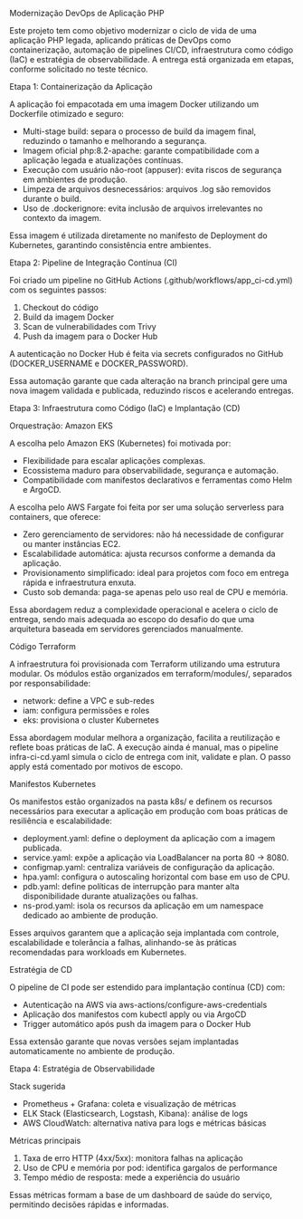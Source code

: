 Modernização DevOps de Aplicação PHP

Este projeto tem como objetivo modernizar o ciclo de vida de uma aplicação PHP legada, aplicando práticas de DevOps como containerização, automação de pipelines CI/CD, infraestrutura como código (IaC) e estratégia de observabilidade. A entrega está organizada em etapas, conforme solicitado no teste técnico.

Etapa 1: Containerização da Aplicação

A aplicação foi empacotada em uma imagem Docker utilizando um Dockerfile otimizado e seguro:

- Multi-stage build: separa o processo de build da imagem final, reduzindo o tamanho e melhorando a segurança.
- Imagem oficial php:8.2-apache: garante compatibilidade com a aplicação legada e atualizações contínuas.
- Execução com usuário não-root (appuser): evita riscos de segurança em ambientes de produção.
- Limpeza de arquivos desnecessários: arquivos .log são removidos durante o build.
- Uso de .dockerignore: evita inclusão de arquivos irrelevantes no contexto da imagem.

Essa imagem é utilizada diretamente no manifesto de Deployment do Kubernetes, garantindo consistência entre ambientes.

Etapa 2: Pipeline de Integração Contínua (CI)

Foi criado um pipeline no GitHub Actions (.github/workflows/app_ci-cd.yml) com os seguintes passos:

1. Checkout do código
2. Build da imagem Docker
3. Scan de vulnerabilidades com Trivy
4. Push da imagem para o Docker Hub

A autenticação no Docker Hub é feita via secrets configurados no GitHub (DOCKER_USERNAME e DOCKER_PASSWORD).

Essa automação garante que cada alteração na branch principal gere uma nova imagem validada e publicada, reduzindo riscos e acelerando entregas.

Etapa 3: Infraestrutura como Código (IaC) e Implantação (CD)

Orquestração: Amazon EKS

A escolha pelo Amazon EKS (Kubernetes) foi motivada por:

- Flexibilidade para escalar aplicações complexas.
- Ecossistema maduro para observabilidade, segurança e automação.
- Compatibilidade com manifestos declarativos e ferramentas como Helm e ArgoCD.

A escolha pelo AWS Fargate foi feita por ser uma solução serverless para containers, que oferece:
- Zero gerenciamento de servidores: não há necessidade de configurar ou manter instâncias EC2.
- Escalabilidade automática: ajusta recursos conforme a demanda da aplicação.
- Provisionamento simplificado: ideal para projetos com foco em entrega rápida e infraestrutura enxuta.
- Custo sob demanda: paga-se apenas pelo uso real de CPU e memória.

Essa abordagem reduz a complexidade operacional e acelera o ciclo de entrega, sendo mais adequada ao escopo do desafio do que uma arquitetura baseada em servidores gerenciados manualmente.

Código Terraform

A infraestrutura foi provisionada com Terraform utilizando uma estrutura modular. Os módulos estão organizados em terraform/modules/, separados por responsabilidade:

- network: define a VPC e sub-redes
- iam: configura permissões e roles
- eks: provisiona o cluster Kubernetes

Essa abordagem modular melhora a organização, facilita a reutilização e reflete boas práticas de IaC. A execução ainda é manual, mas o pipeline infra-ci-cd.yaml simula o ciclo de entrega com init, validate e plan. O passo apply está comentado por motivos de escopo.

Manifestos Kubernetes

Os manifestos estão organizados na pasta k8s/ e definem os recursos necessários para executar a aplicação em produção com boas práticas de resiliência e escalabilidade:

- deployment.yaml: define o deployment da aplicação com a imagem publicada.
- service.yaml: expõe a aplicação via LoadBalancer na porta 80 → 8080.
- configmap.yaml: centraliza variáveis de configuração da aplicação.
- hpa.yaml: configura o autoscaling horizontal com base em uso de CPU.
- pdb.yaml: define políticas de interrupção para manter alta disponibilidade durante atualizações ou falhas.
- ns-prod.yaml: isola os recursos da aplicação em um namespace dedicado ao ambiente de produção.

Esses arquivos garantem que a aplicação seja implantada com controle, escalabilidade e tolerância a falhas, alinhando-se às práticas recomendadas para workloads em Kubernetes.

Estratégia de CD

O pipeline de CI pode ser estendido para implantação contínua (CD) com:

- Autenticação na AWS via aws-actions/configure-aws-credentials
- Aplicação dos manifestos com kubectl apply ou via ArgoCD
- Trigger automático após push da imagem para o Docker Hub

Essa extensão garante que novas versões sejam implantadas automaticamente no ambiente de produção.

Etapa 4: Estratégia de Observabilidade

Stack sugerida

- Prometheus + Grafana: coleta e visualização de métricas
- ELK Stack (Elasticsearch, Logstash, Kibana): análise de logs
- AWS CloudWatch: alternativa nativa para logs e métricas básicas

Métricas principais

1. Taxa de erro HTTP (4xx/5xx): monitora falhas na aplicação
2. Uso de CPU e memória por pod: identifica gargalos de performance
3. Tempo médio de resposta: mede a experiência do usuário

Essas métricas formam a base de um dashboard de saúde do serviço, permitindo decisões rápidas e informadas.
